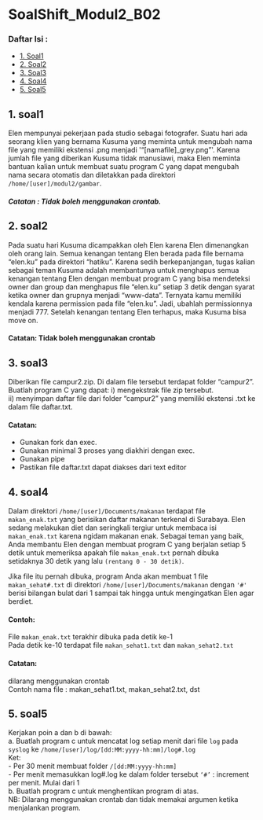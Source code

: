 # SoalShift_Modul2_B02

### Daftar Isi :
- [1. Soal1](#1-soal1)
- [2. Soal2](#2-soal2)
- [3. Soal3](#3-soal3)
- [4. Soal4](#4-soal4)
- [5. Soal5](#5-soal5)

## 1. soal1
Elen mempunyai pekerjaan pada studio sebagai fotografer. Suatu hari ada seorang klien yang bernama Kusuma yang meminta untuk mengubah nama file yang memiliki ekstensi .png menjadi '“[namafile]_grey.png”'. Karena jumlah file yang diberikan Kusuma tidak manusiawi, maka Elen meminta bantuan kalian untuk membuat suatu program C yang dapat mengubah nama secara otomatis dan diletakkan pada direktori `/home/[user]/modul2/gambar`.
##### Catatan : Tidak boleh menggunakan crontab.

## 2. soal2
Pada suatu hari Kusuma dicampakkan oleh Elen karena Elen dimenangkan oleh orang lain. Semua kenangan tentang Elen berada pada file bernama “elen.ku” pada direktori “hatiku”. Karena sedih berkepanjangan, tugas kalian sebagai teman Kusuma adalah membantunya untuk menghapus semua kenangan tentang Elen dengan membuat program C yang bisa mendeteksi owner dan group dan menghapus file “elen.ku” setiap 3 detik dengan syarat ketika owner dan grupnya menjadi “www-data”. Ternyata kamu memiliki kendala karena permission pada file “elen.ku”. Jadi, ubahlah permissionnya menjadi 777. Setelah kenangan tentang Elen terhapus, maka Kusuma bisa move on.
#### Catatan: Tidak boleh menggunakan crontab

## 3. soal3
Diberikan file campur2.zip. Di dalam file tersebut terdapat folder “campur2”. 
Buatlah program C yang dapat:
	i)  mengekstrak file zip tersebut.<br>
	ii) menyimpan daftar file dari folder “campur2” yang memiliki ekstensi .txt ke dalam file daftar.txt.<br> 
#### Catatan:
- Gunakan fork dan exec.
- Gunakan minimal 3 proses yang diakhiri dengan exec.
- Gunakan pipe
- Pastikan file daftar.txt dapat diakses dari text editor

## 4. soal4
Dalam direktori `/home/[user]/Documents/makanan` terdapat file `makan_enak.txt` yang berisikan daftar makanan terkenal di Surabaya. Elen sedang melakukan diet dan seringkali tergiur untuk membaca isi `makan_enak.txt` karena ngidam makanan enak. Sebagai teman yang baik, Anda membantu Elen dengan membuat program C yang berjalan setiap 5 detik untuk memeriksa apakah file `makan_enak.txt` pernah dibuka setidaknya 30 detik yang lalu `(rentang 0 - 30 detik)`.

Jika file itu pernah dibuka, program Anda akan membuat 1 file `makan_sehat#.txt` di direktori `/home/[user]/Documents/makanan` dengan `'#'` berisi bilangan bulat dari 1 sampai tak hingga untuk mengingatkan Elen agar berdiet.
#### Contoh:
File `makan_enak.txt` terakhir dibuka pada detik ke-1  
Pada detik ke-10 terdapat file `makan_sehat1.txt` dan `makan_sehat2.txt` 
#### Catatan: 
dilarang menggunakan crontab  
Contoh nama file : makan_sehat1.txt, makan_sehat2.txt, dst 

## 5. soal5
Kerjakan poin a dan b di bawah:  
a. Buatlah program c untuk mencatat log setiap menit dari file `log` pada `syslog` ke `/home/[user]/log/[dd:MM:yyyy-hh:mm]/log#.log`  
	Ket:  
	- Per 30 menit membuat folder `/[dd:MM:yyyy-hh:mm]`  
	- Per menit memasukkan log#.log ke dalam folder tersebut `‘#’` : increment per menit. Mulai dari 1  
b. Buatlah program c untuk menghentikan program di atas.  
NB: Dilarang menggunakan crontab dan tidak memakai argumen ketika menjalankan program.  
